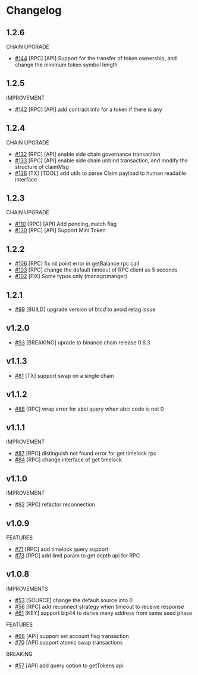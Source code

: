 # Changelog

## 1.2.6
CHAIN UPGRADE
* [\#144](https://github.com/bnb-chain/go-sdk/pull/144) [RPC] [API] Support for the transfer of token ownership, and change the minimum token symbol length

## 1.2.5
IMPROVEMENT
* [\#142](https://github.com/bnb-chain/go-sdk/pull/142) [RPC] [API] add contract info for a token if there is any 

## 1.2.4
CHAIN UPGRADE
* [\#132](https://github.com/bnb-chain/go-sdk/pull/132) [RPC] [API] enable side chain governance transaction 
* [\#133](https://github.com/bnb-chain/go-sdk/pull/133) [RPC] [API] enable side chain unbind transaction, and modify the structure of claimMsg 
* [\#136](https://github.com/bnb-chain/go-sdk/pull/136) [TX] [TOOL] add utils to parse Claim payload to human readable interface

## 1.2.3
CHAIN UPGRADE
* [\#110](https://github.com/bnb-chain/go-sdk/pull/110) [RPC] [API] Add pending_match flag
* [\#130](https://github.com/bnb-chain/go-sdk/pull/130) [RPC] [API] Support Mini Token
## 1.2.2
* [\#106](https://github.com/bnb-chain/go-sdk/pull/106) [RPC] fix nil point error in getBalance rpc call
* [\#103](https://github.com/bnb-chain/go-sdk/pull/103) [RPC] change the default timeout of RPC client as 5 seconds
* [\#102](https://github.com/bnb-chain/go-sdk/pull/102) [FIX] Some typos only (managr/manger) 

## 1.2.1
* [\#99](https://github.com/bnb-chain/go-sdk/pull/99) [BUILD] upgrade version of btcd to avoid retag issue 

## v1.2.0
* [\#93](https://github.com/bnb-chain/go-sdk/pull/93) [BREAKING] uprade to binance chain release 0.6.3

## v1.1.3
* [\#81](https://github.com/bnb-chain/go-sdk/pull/81) [TX] support swap on a single chain 


## v1.1.2
* [\#88](https://github.com/bnb-chain/go-sdk/pull/88) [RPC] wrap error for abci query when abci code is not 0

## v1.1.1
IMPROVEMENT
* [\#87](https://github.com/bnb-chain/go-sdk/pull/87) [RPC] distinguish not found error for get timelock rpc
* [\#84](https://github.com/bnb-chain/go-sdk/pull/84) [RPC] change interface of get timelock


## v1.1.0
IMPROVEMENT
* [\#82](https://github.com/bnb-chain/go-sdk/pull/82) [RPC] refactor reconnection

## v1.0.9

FEATURES
* [\#71](https://github.com/bnb-chain/go-sdk/pull/71) [RPC] add timelock query support 
* [\#73](https://github.com/bnb-chain/go-sdk/pull/73) [RPC] add limit param to get depth api for RPC


## v1.0.8
IMPROVEMENTS
* [\#53](https://github.com/bnb-chain/go-sdk/pull/53) [SOURCE] change the default source into 0
* [\#56](https://github.com/bnb-chain/go-sdk/pull/56) [RPC] add reconnect strategy when timeout to receive response
* [\#61](https://github.com/bnb-chain/go-sdk/pull/61) [KEY] support bip44 to derive many address from same seed phase

FEATURES
* [\#66](https://github.com/bnb-chain/go-sdk/pull/66)  [API]  support set account flag transaction
* [\#70](https://github.com/bnb-chain/go-sdk/pull/70)  [API]  support atomic swap transactions

BREAKING
* [\#57](https://github.com/bnb-chain/go-sdk/pull/57) [API] add query option to getTokens api
